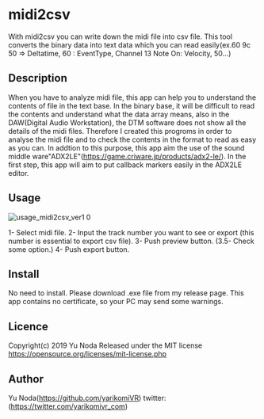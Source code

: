 midi2csv
====

With midi2csv you can write down the midi file into csv file. This tool converts the binary data into text data which you can read easily(ex.60 9c 50 => Deltatime, 60 : EventType, Channel 13 Note On: Velocity, 50...)

## Description
When you have to analyze midi file, this app can help you to understand the contents of file in the text base. 
In the binary base, it will be difficult to read the contents and understand what the data array means, also in the DAW(Digital Audio Workstation), the DTM software does not show all the details of the midi files.
Therefore I created this progroms in order to analyse the midi file and to check the contents in the format to read as easy as you can.
In addtion to this purpose, this app aim the use of the sound middle ware"ADX2LE"(https://game.criware.jp/products/adx2-le/). In the first step, this app will aim to put callback markers easily in the ADX2LE editor.


## Usage
![usage_midi2csv_ver1 0](https://user-images.githubusercontent.com/50200315/65660122-a1f63a80-e068-11e9-8bf0-34d05fded68e.png)

1- Select midi file.
2- Input the track number you want to see or export (this number is essential to export csv file).
3- Push preview button.
(3.5- Check some option.)
4- Push export button.

## Install
No need to install. Please download .exe file from my release page. This app contains no certificate, so your PC may send some warnings.

## Licence
Copyright(c) 2019 Yu Noda
Released under the MIT license
https://opensource.org/licenses/mit-license.php

## Author
Yu Noda(https://github.com/yarikomiVR) twitter:(https://twitter.com/yarikomivr_com)
